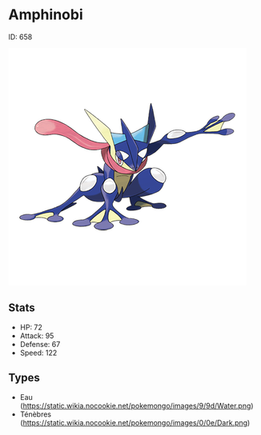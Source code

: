 # Amphinobi


ID: 658

![](https://raw.githubusercontent.com/PokeAPI/sprites/master/sprites/pokemon/other/official-artwork/658.png "Amphinobi")

## Stats


 - HP: 72
 - Attack: 95
 - Defense: 67
 - Speed: 122

## Types


 - Eau (https://static.wikia.nocookie.net/pokemongo/images/9/9d/Water.png)
 - Ténèbres (https://static.wikia.nocookie.net/pokemongo/images/0/0e/Dark.png)
